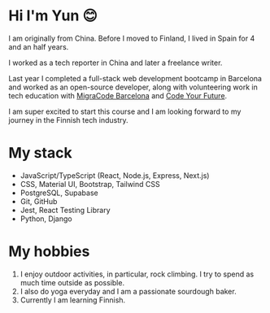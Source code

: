 # Hi I'm Yun  :blush:

I am originally from China. Before I moved to Finland, I lived in Spain for 4 and an half years.

I worked as a tech reporter in China and later a freelance writer. 

Last year I completed a full-stack web development bootcamp in Barcelona and worked as an open-source developer, along with volunteering work in tech education with [MigraCode Barcelona](https://migracode.org/) and [Code Your Future](https://codeyourfuture.io/). 

I am super excited to start this course and I am looking forward to my journey in the Finnish tech industry.

# My stack
- JavaScript/TypeScript (React, Node.js, Express, Next.js)
- CSS, Material UI, Bootstrap, Tailwind CSS
- PostgreSQL, Supabase
- Git, GitHub
- Jest, React Testing Library
- Python, Django

# My hobbies

1. I enjoy outdoor activities, in particular, rock climbing. I try to spend as much time outside as possible.
2. I also do yoga everyday and I am a passionate sourdough baker. 
3. Currently I am learning Finnish.
